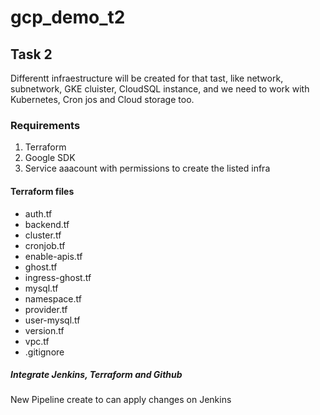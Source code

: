 # gcp_demo_t2

## Task 2

Differentt infraestructure will be created for that tast, like network, subnetwork, GKE cluister, CloudSQL instance, and we need to work with Kubernetes, Cron jos and Cloud storage too.

### Requirements

1. Terraform
2. Google SDK
3. Service aaacount with permissions to create the listed infra

#### Terraform files

- auth.tf
- backend.tf
- cluster.tf
- cronjob.tf
- enable-apis.tf
- ghost.tf
- ingress-ghost.tf
- mysql.tf
- namespace.tf
- provider.tf
- user-mysql.tf
- version.tf
- vpc.tf
- .gitignore

##### Integrate Jenkins, Terraform and Github

New Pipeline create to can apply changes on Jenkins
